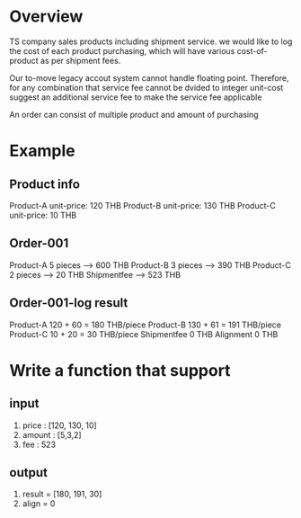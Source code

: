 # Overview
TS company sales products including shipment service.
we would like to log the cost of each product purchasing,
which will have various cost-of-product as per shipment fees.

Our to-move legacy accout system cannot handle floating point.
Therefore, for any combination that service fee cannot be dvided to integer unit-cost
suggest an additional service fee to make the service fee applicable

An order can consist of multiple product and amount of purchasing 

# Example 
## Product info
Product-A  unit-price: 120 THB
Product-B  unit-price: 130 THB
Product-C  unit-price:  10 THB

## Order-001
Product-A  5 pieces  --> 600 THB
Product-B  3 pieces  --> 390 THB
Product-C  2 pieces  -->  20 THB
Shipmentfee          --> 523 THB

## Order-001-log result
Product-A  120 + 60 = 180 THB/piece
Product-B  130 + 61 = 191 THB/piece
Product-C   10 + 20 =  30 THB/piece
Shipmentfee             0 THB
Alignment               0 THB

# Write a function that support 
## input
1. price : [120, 130, 10]
2. amount : [5,3,2]
3. fee : 523

## output
1. result = [180, 191, 30]
2. align = 0
